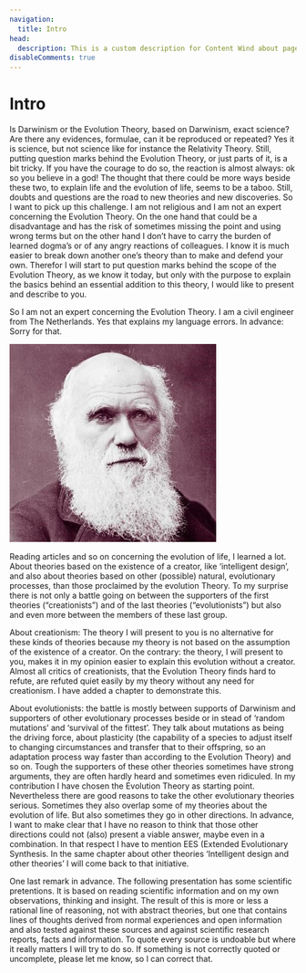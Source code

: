 ```yaml
---
navigation:
  title: Intro
head:
  description: This is a custom description for Content Wind about page.
disableComments: true
---
```


# Intro

Is Darwinism or the Evolution Theory, based on Darwinism, exact science? Are there any evidences, formulae, can it be reproduced or repeated? Yes it is science, but not science like for instance the Relativity Theory. Still, putting question marks behind the Evolution Theory, or just parts of it, is a bit tricky. If you have the courage to do so, the reaction is almost always: ok so you believe in a god! The thought that there could be more ways beside these two, to explain life and the evolution of life, seems to be a taboo. Still, doubts and questions are the road to new theories and new discoveries. So I want to pick up this challenge. I am not religious and I am not an expert concerning the Evolution Theory. On the one hand that could be a disadvantage and has the risk of sometimes missing the point and using wrong terms but on the other hand I don’t have to carry the burden of learned dogma’s or of any angry reactions of colleagues. I know it is much easier to break down another one’s theory than to make and defend your own. Therefor I will start to put question marks behind the scope of the Evolution Theory, as we know it today, but only with the purpose to explain the basics behind an essential addition to this theory, I would like to present and describe to you.

So I am not an expert concerning the Evolution Theory. I am a civil engineer from The Netherlands. Yes that explains my language errors. In advance: Sorry for that.

![darwin.jpg](/darwin.jpg)

Reading articles and so on concerning the evolution of life, I learned a lot. About theories based on the existence of a creator, like ‘intelligent design’, and also about theories based on other (possible) natural, evolutionary processes, than those proclaimed by the evolution Theory. To my surprise there is not only a battle going on between the supporters of the first theories (“creationists”) and of the last theories (“evolutionists”) but also and even more between the members of these last group.

About creationism: The theory I will present to you is no alternative for these kinds of theories because my theory is not based on the assumption of the existence of a creator. On the contrary: the theory, I will present to you, makes it in my opinion easier to explain this evolution without a creator. Almost all critics of creationists, that the Evolution Theory finds hard to refute, are refuted quiet easily by my theory without any need for creationism. I have added a chapter to demonstrate this.

About evolutionists: the battle is mostly between supports of Darwinism and supporters of other evolutionary processes beside or in stead of ‘random mutations’ and ‘survival of the fittest’. They talk about mutations as being the driving force, about plasticity (the capability of a species to adjust itself to changing circumstances and transfer that to their offspring, so an adaptation process way faster than according to the Evolution Theory) and so on. Tough the supporters of these other theories sometimes have strong arguments, they are often hardly heard and sometimes even ridiculed. In my contribution I have chosen the Evolution Theory as starting point. Nevertheless there are good reasons to take the other evolutionary theories serious. Sometimes they also overlap some of my theories about the evolution of life. But also sometimes they go in other directions. In advance, I want to make clear that I have no reason to think that those other directions could not (also) present a viable answer, maybe even in a combination. In that respect I have to mention EES (Extended Evolutionary Synthesis. In the same chapter about other theories ‘Intelligent design and other theories’ I will come back to that initiative.

One last remark in advance. The following presentation has some scientific pretentions. It is based on reading scientific information and on my own observations, thinking and insight. The result of this is more or less a rational line of reasoning, not with abstract theories, but one that contains lines of thoughts derived from normal experiences and open information and also tested against these sources and against scientific research reports, facts and information. To quote every source is undoable but where it really matters I will try to do so. If something is not correctly quoted or uncomplete, please let me know, so I can correct that.

